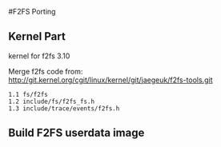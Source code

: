 #F2FS Porting

## Kernel Part

kernel for f2fs 3.10 

Merge f2fs code from: http://git.kernel.org/cgit/linux/kernel/git/jaegeuk/f2fs-tools.git

    1.1 fs/f2fs
    1.2 include/fs/f2fs_fs.h
    1.3 include/trace/events/f2fs.h


## Build F2FS userdata image


